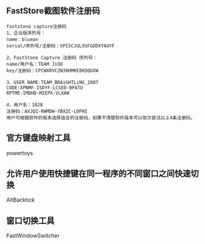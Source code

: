 ## FastStore截图软件注册码

```
faststone capture注册码
1、企业版序列号：
name：bluman
serial/序列号/注册码：VPISCJULXUFGDDXYAUYF

2、FastStone Capture 注册码 序列号：
name/用户名：TEAM JiOO
key/注册码：CPCWXRVCZW30HMKE8KQQUXW

3、USER NAME:TEAM_BRAiGHTLiNG_2007
CODE:XPNMF-ISDYF-LCSED-BPATU
RPTME-IMDHD-MIEPX-VLXAW

4、用户名：1028
注册码：AXJQI-RWMDW-YBXZC-LOPHI
用户可根据软件的版本选择适合的注册码，如果不清楚软件版本可以依次尝试以上4条注册码。
```



## 官方键盘映射工具

powertoys

## 允许用户使用快捷键在同一程序的不同窗口之间快速切换

AltBacktick 

## 窗口切换工具

FastWindowSwitcher
